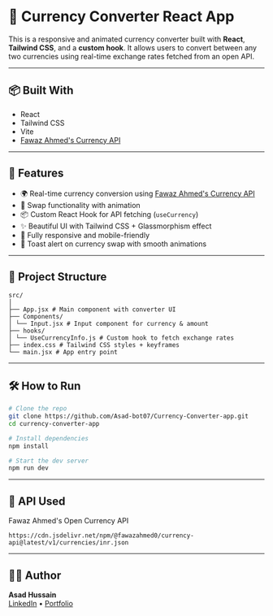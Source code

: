 # 💱 Currency Converter React App

This is a responsive and animated currency converter built with **React**, **Tailwind CSS**, and a **custom hook**. It allows users to convert between any two currencies using real-time exchange rates fetched from an open API.

---

## 📦 Built With
- React
- Tailwind CSS
- Vite
-  [Fawaz Ahmed's Currency API](https://github.com/fawazahmed0/currency-api)

---

## 🚀 Features

- 🌍 Real-time currency conversion using [Fawaz Ahmed's Currency API](https://github.com/fawazahmed0/currency-api)
- 🔁 Swap functionality with animation
- 📦 Custom React Hook for API fetching (`useCurrency`)
- ✨ Beautiful UI with Tailwind CSS + Glassmorphism effect
- 📱 Fully responsive and mobile-friendly
- 🔔 Toast alert on currency swap with smooth animations

---

## 📁 Project Structure

```
src/
│
├── App.jsx # Main component with converter UI
├── Components/
│ └── Input.jsx # Input component for currency & amount
├── hooks/
│ └── UseCurrencyInfo.js # Custom hook to fetch exchange rates
├── index.css # Tailwind CSS styles + keyframes
└── main.jsx # App entry point
```
---

## 🛠️ How to Run

```bash
# Clone the repo
git clone https://github.com/Asad-bot07/Currency-Converter-app.git
cd currency-converter-app

# Install dependencies
npm install

# Start the dev server
npm run dev
```
---

## 🔗 API Used
Fawaz Ahmed's Open Currency API
```
https://cdn.jsdelivr.net/npm/@fawazahmed0/currency-api@latest/v1/currencies/inr.json
```
---

## 👨‍💻 Author

**Asad Hussain**  
[LinkedIn](https://www.linkedin.com/in/asad-hussain-765502319/) • [Portfolio](https://asad-hussaindev.vercel.app/)

